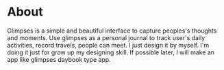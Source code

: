 # About
Glimpses is a simple and beautiful interface to capture peoples's thoughts and moments. Use glimpses as a personal journal to track user's daily activities, record travels, people can meet. I just design it by myself. I'm doing it just for grow up my designing skill. If possible later, I will make an app like glimpses daybook type app.

